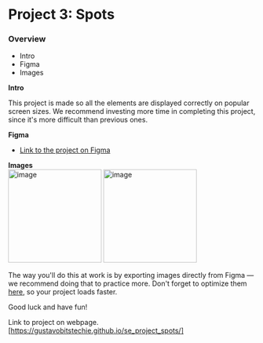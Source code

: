 # Project 3: Spots

### Overview  

* Intro  
* Figma  
* Images  
  
**Intro**
  
This project is made so all the elements are displayed correctly on popular screen sizes. We recommend investing more time in completing this project, since it's more difficult than previous ones.  
  
**Figma**  
  
* [Link to the project on Figma](https://www.figma.com/file/BBNm2bC3lj8QQMHlnqRsga/Sprint-3-Project-%E2%80%94-Spots?type=design&node-id=2%3A60&mode=design&t=afgNFybdorZO6cQo-1)
  
**Images**  
  <img width="190" height="190" alt="image" src="https://github.com/user-attachments/assets/8c890b73-bd3c-4daa-9588-f5ccb6fe1cc8" />
  <img width="190" height="190" alt="image" src="https://github.com/user-attachments/assets/37f7959d-2314-48d0-80ad-9a7a631c6bdc" />
  


The way you'll do this at work is by exporting images directly from Figma — we recommend doing that to practice more. Don't forget to optimize them [here](https://tinypng.com/), so your project loads faster. 
  
Good luck and have fun!

Link to project on webpage.[https://gustavobitstechie.github.io/se_project_spots/]
